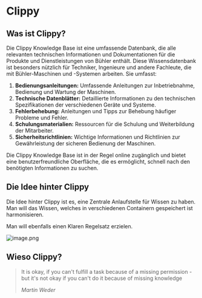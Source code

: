 # Clippy

## Was ist Clippy?

Die Clippy Knowledge Base ist eine umfassende Datenbank, die alle relevanten technischen Informationen und Dokumentationen für die Produkte und Dienstleistungen von Bühler enthält. Diese Wissensdatenbank ist besonders nützlich für Techniker, Ingenieure und andere Fachleute, die mit Bühler-Maschinen und -Systemen arbeiten. Sie umfasst:

1. **Bedienungsanleitungen:** Umfassende Anleitungen zur Inbetriebnahme, Bedienung und Wartung der Maschinen.
2. **Technische Datenblätter:** Detaillierte Informationen zu den technischen Spezifikationen der verschiedenen Geräte und Systeme.
3. **Fehlerbehebung:** Anleitungen und Tipps zur Behebung häufiger Probleme und Fehler.
4. **Schulungsmaterialien:** Ressourcen für die Schulung und Weiterbildung der Mitarbeiter.
5. **Sicherheitsrichtlinien:** Wichtige Informationen und Richtlinien zur Gewährleistung der sicheren Bedienung der Maschinen.

Die Clippy Knowledge Base ist in der Regel online zugänglich und bietet eine benutzerfreundliche Oberfläche, die es ermöglicht, schnell nach den benötigten Informationen zu suchen.

## Die Idee hinter Clippy

Die Idee hinter Clippy ist es, eine Zentrale Anlaufstelle für Wissen zu haben. Man will das Wissen, welches in verschiedenen Containern gespeichert ist harmonisieren.

Man will ebenfalls einen Klaren Regelsatz erzielen.

![image.png](image.png)

## Wieso Clippy?

> It is okay, if you can't fulfill a task because of a missing permission - but it's not okay if you can't do it because of missing knowledge
>
> *Martin Weder* 

